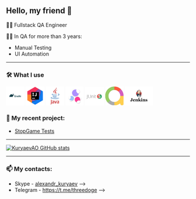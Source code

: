 ## Hello, my friend 👋

👨‍💻 Fullstack QA Engineer

🧑‍💻 In QA for more than 3 years:
+ Manual Testing
+ UI Automation

---

### 🛠️ What I use

<img src="img/gradle_logo.jpg" width=10% height=10%> <img src="img/intellij.jpg" width=10% height=10%> <img src="img/java.png" width=10% height=10%> <img src="img/selenide.jpg" width=10% height=10%> <img src="img/junit5.png" width=10% height=10%> <img src="img/allure.jpg" width=10% height=10%> <img src="img/jenkins.jpg" width=15.02% height=15.02%>

### 💼 My recent project:
+ [StopGame Tests](https://github.com/KuryaevAO/stopgame-test)   

---

[![KuryaevAO GitHub stats](https://github-readme-stats.vercel.app/api?username=kuryaevao&show_icons=true&theme=radical)](https://github.com/anuraghazra/github-readme-stats)

---

### 📫 My contacts:
- Skype - [alexandr_kuryaev](https://join.skype.com/invite/MyO6wxEqSYI3) -->
- Telegram - https://t.me/threedoge
  -->
